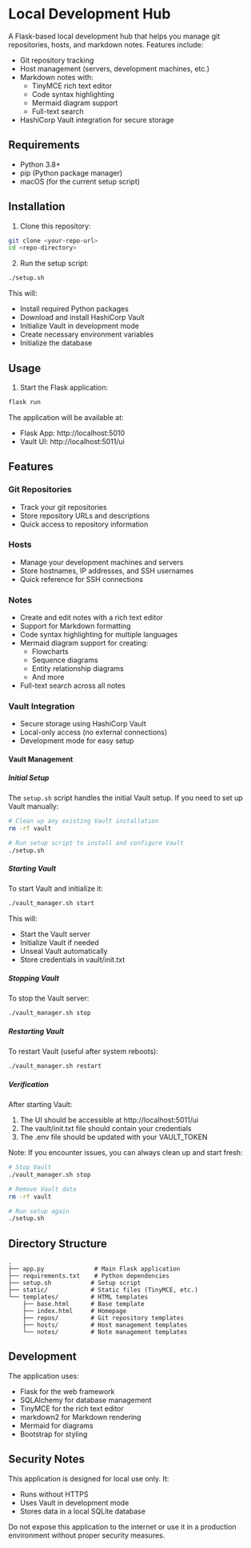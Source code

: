 # Local Development Hub

A Flask-based local development hub that helps you manage git repositories, hosts, and markdown notes. Features include:

- Git repository tracking
- Host management (servers, development machines, etc.)
- Markdown notes with:
  - TinyMCE rich text editor
  - Code syntax highlighting
  - Mermaid diagram support
  - Full-text search
- HashiCorp Vault integration for secure storage

## Requirements

- Python 3.8+
- pip (Python package manager)
- macOS (for the current setup script)

## Installation

1. Clone this repository:
```bash
git clone <your-repo-url>
cd <repo-directory>
```

2. Run the setup script:
```bash
./setup.sh
```

This will:
- Install required Python packages
- Download and install HashiCorp Vault
- Initialize Vault in development mode
- Create necessary environment variables
- Initialize the database

## Usage

1. Start the Flask application:
```bash
flask run
```

The application will be available at:
- Flask App: http://localhost:5010
- Vault UI: http://localhost:5011/ui

## Features

### Git Repositories
- Track your git repositories
- Store repository URLs and descriptions
- Quick access to repository information

### Hosts
- Manage your development machines and servers
- Store hostnames, IP addresses, and SSH usernames
- Quick reference for SSH connections

### Notes
- Create and edit notes with a rich text editor
- Support for Markdown formatting
- Code syntax highlighting for multiple languages
- Mermaid diagram support for creating:
  - Flowcharts
  - Sequence diagrams
  - Entity relationship diagrams
  - And more
- Full-text search across all notes

### Vault Integration
- Secure storage using HashiCorp Vault
- Local-only access (no external connections)
- Development mode for easy setup

#### Vault Management

##### Initial Setup
The `setup.sh` script handles the initial Vault setup. If you need to set up Vault manually:
```bash
# Clean up any existing Vault installation
rm -rf vault

# Run setup script to install and configure Vault
./setup.sh
```

##### Starting Vault
To start Vault and initialize it:
```bash
./vault_manager.sh start
```
This will:
- Start the Vault server
- Initialize Vault if needed
- Unseal Vault automatically
- Store credentials in vault/init.txt

##### Stopping Vault
To stop the Vault server:
```bash
./vault_manager.sh stop
```

##### Restarting Vault
To restart Vault (useful after system reboots):
```bash
./vault_manager.sh restart
```

##### Verification
After starting Vault:
1. The UI should be accessible at http://localhost:5011/ui
2. The vault/init.txt file should contain your credentials
3. The .env file should be updated with your VAULT_TOKEN

Note: If you encounter issues, you can always clean up and start fresh:
```bash
# Stop Vault
./vault_manager.sh stop

# Remove Vault data
rm -rf vault

# Run setup again
./setup.sh
```

## Directory Structure

```
.
├── app.py              # Main Flask application
├── requirements.txt    # Python dependencies
├── setup.sh           # Setup script
├── static/            # Static files (TinyMCE, etc.)
└── templates/         # HTML templates
    ├── base.html      # Base template
    ├── index.html     # Homepage
    ├── repos/         # Git repository templates
    ├── hosts/         # Host management templates
    └── notes/         # Note management templates
```

## Development

The application uses:
- Flask for the web framework
- SQLAlchemy for database management
- TinyMCE for the rich text editor
- markdown2 for Markdown rendering
- Mermaid for diagrams
- Bootstrap for styling

## Security Notes

This application is designed for local use only. It:
- Runs without HTTPS
- Uses Vault in development mode
- Stores data in a local SQLite database

Do not expose this application to the internet or use it in a production environment without proper security measures.
